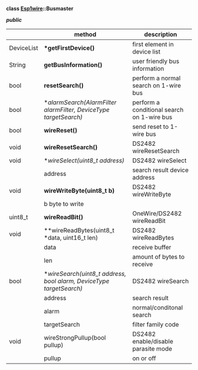 **class [Esp1wire](./Esp1wire.md)::Busmaster**

***public***

| | method | description |
| --- | --- | --- |
| DeviceList | **\*getFirstDevice()** | first element in device list |
| String | **getBusInformation()** | user friendly bus information |
| bool | **resetSearch()** | perform a normal search on 1-wire bus |
| bool | **alarmSearch(AlarmFilter *alarmFilter, DeviceType targetSearch)** | perform a conditional search on 1-wire bus |
| bool | **wireReset()** | send reset to 1-wire bus |
| void | **wireResetSearch()** | DS2482 wireResetSearch |
| void | **wireSelect(uint8_t *address)** | DS2482 wireSelect |
| | address | search result device address |
| void | **wireWriteByte(uint8_t b)** | DS2482 wireWriteByte |
| | b byte to write |
| uint8_t | **wireReadBit()** | OneWire/DS2482 wireReadBit |
| void | **wireReadBytes(uint8_t *data, uint16_t len) | DS2482 wireReadBytes |
| | data | receive buffer |
| | len | amount of bytes to receive |
| bool | **wireSearch(uint8_t *address, bool alarm, DeviceType targetSearch)** | DS2482 wireSearch |
| | address | search result |
| | alarm | normal/conditonal search |
| | targetSearch | filter family code |
| void | wireStrongPullup(bool pullup) | DS2482 enable/disable parasite mode |
| | pullup | on or off |
